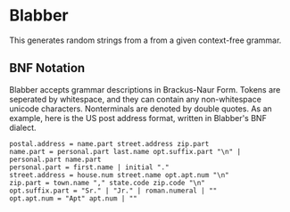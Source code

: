 # Blabber

This generates random strings from a from a given context-free grammar.

## BNF Notation

Blabber accepts grammar descriptions in Brackus-Naur Form. Tokens are seperated by whitespace, and they can contain any non-whitespace unicode characters. Nonterminals are denoted by double quotes. As an example, here is the US post address format, written in Blabber's BNF dialect.
```
postal.address = name.part street.address zip.part
name.part = personal.part last.name opt.suffix.part "\n" | personal.part name.part
personal.part = first.name | initial "."
street.address = house.num street.name opt.apt.num "\n"
zip.part = town.name "," state.code zip.code "\n"
opt.suffix.part = "Sr." | "Jr." | roman.numeral | ""
opt.apt.num = "Apt" apt.num | ""
```